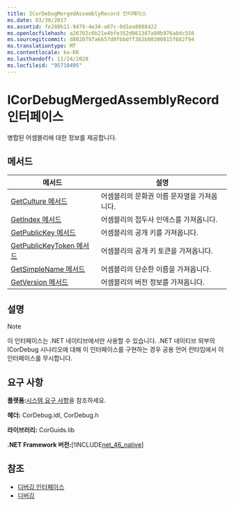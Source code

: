 ```yaml
---
title: ICorDebugMergedAssemblyRecord 인터페이스
ms.date: 03/30/2017
ms.assetid: fe280b11-9479-4e34-a07c-0d1ea8088422
ms.openlocfilehash: a26702c6b21e4bfe352d861387a80b976a8dc556
ms.sourcegitcommit: d8020797a6657d0fbbdff362b80300815f682f94
ms.translationtype: MT
ms.contentlocale: ko-KR
ms.lasthandoff: 11/24/2020
ms.locfileid: "95710495"
---
```

# <a name="icordebugmergedassemblyrecord-interface"></a>ICorDebugMergedAssemblyRecord 인터페이스

병합된 어셈블리에 대한 정보를 제공합니다.  
  
## <a name="methods"></a>메서드  
  
|메서드|설명|  
|------------|-----------------|  
|[GetCulture 메서드](icordebugmergedassemblyrecord-getculture-method.md)|어셈블리의 문화권 이름 문자열을 가져옵니다.|  
|[GetIndex 메서드](icordebugmergedassemblyrecord-getindex-method.md)|어셈블리의 접두사 인덱스를 가져옵니다.|  
|[GetPublicKey 메서드](icordebugmergedassemblyrecord-getpublickey-method.md)|어셈블리의 공개 키를 가져옵니다.|  
|[GetPublicKeyToken 메서드](icordebugmergedassemblyrecord-getpublickeytoken-method.md)|어셈블리의 공개 키 토큰을 가져옵니다.|  
|[GetSimpleName 메서드](icordebugmergedassemblyrecord-getsimplename-method.md)|어셈블리의 단순한 이름을 가져옵니다.|  
|[GetVersion 메서드](icordebugmergedassemblyrecord-getversion-method.md)|어셈블리의 버전 정보를 가져옵니다.|  
  
## <a name="remarks"></a>설명  
  
> [!NOTE]
> 이 인터페이스는 .NET 네이티브에서만 사용할 수 있습니다. .NET 네이티브 외부의 ICorDebug 시나리오에 대해 이 인터페이스를 구현하는 경우 공용 언어 런타임에서 이 인터페이스를 무시합니다.  
  
## <a name="requirements"></a>요구 사항  

 **플랫폼:**[시스템 요구 사항](../../get-started/system-requirements.md)을 참조하세요.  
  
 **헤더:** CorDebug.idl, CorDebug.h  
  
 **라이브러리:** CorGuids.lib  
  
 **.NET Framework 버전:**[!INCLUDE[net_46_native](../../../../includes/net-46-native-md.md)]  
  
## <a name="see-also"></a>참조

- [디버깅 인터페이스](debugging-interfaces.md)
- [디버깅](index.md)
